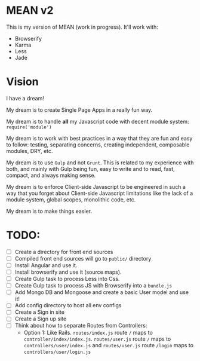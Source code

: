 MEAN v2
=======


This is my version of MEAN (work in progress).
It'll work with:

- Browserify
- Karma
- Less
- Jade


Vision
======

I have a dream!

My dream is to create Single Page Apps in a really fun way.

My dream is to handle **all** my Javascript code with decent module system: `require('module')`

My dream is to work with best practices in a way that they are fun and easy to follow: testing, separating concerns, creating independent, composable modules, DRY, etc.

My dream is to use `Gulp` and not `Grunt`. This is related to my experience with both, and mainly with Gulp being fun, easy to write and to read, fast, compact, and always making sense.


My dream is to enforce Client-side Javascript to be engineered in such a way that you forget about Client-side Javascript limitations like the lack of a module system, global scopes, monolithic code, etc. 

My dream is to make things easier.


TODO:
====

-[ ] Create a directory for front end sources
-[ ] Compiled front end sources will go to `public/` directory
-[ ] Install Angular and use it.
-[ ] Install browserify and use it (source maps).
-[ ] Create Gulp task to process Less into Css.
-[ ] Create Gulp task to process JS with Browserify into a `bundle.js`
-[ ] Add Mongo DB and Mongoose and create a basic User model and use it!
-[ ] Add config directory to host all env configs
-[ ] Create a Sign in site
-[ ] Create a Sign up site
-[ ] Think about how to separate Routes from Controllers:
     - Option 1: Like Rails. `routes/index.js` route `/` maps to `controller/index/index.js`. `routes/user.js` route `/` maps to `controllers/user/index.js` and `routes/user.js` route `/login` maps to `controllers/user/login.js`

